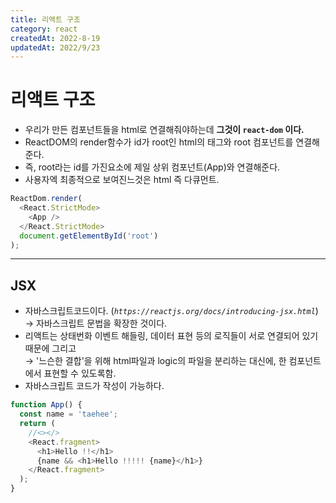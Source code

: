 ```yaml
---
title: 리액트 구조
category: react
createdAt: 2022-8-19
updatedAt: 2022/9/23
---
```


# 리액트 구조

- 우리가 만든 컴포넌트들을 html로 연결해줘야하는데 **그것이 `react-dom` 이다.**
- ReactDOM의 render함수가 id가 root인 html의 태그와 root 컴포넌트를 연결해준다.
- 즉, root라는 id를 가진요소에 제일 상위 컴포넌트(App)와 연결해준다.
- 사용자엑 최종적으로 보여진느것은 html 즉 다큐먼트.

```javascript
ReactDom.render(
  <React.StrictMode>
    <App />
  </React.StrictMode>
  document.getElementById('root')
);
```

---

## JSX

- 자바스크립트코드이다. (_`https://reactjs.org/docs/introducing-jsx.html`_)  
  → 자바스크립트 문법을 확장한 것이다.
- 리액트는 상태번화 이벤트 해들링, 데이터 표현 등의 로직들이 서로 연결되어 있기 때문에 그리고  
  → '느슨한 결합'을 위해 html파일과 logic의 파일을 분리하는 대신에, 한 컴포넌트에서 표현할 수 있도록함.
- 자바스크립트 코드가 작성이 가능하다.

```javascript
function App() {
  const name = 'taehee';
  return (
    //<></>
    <React.fragment>
      <h1>Hello !!</h1>
      {name && <h1>Hello !!!!! {name}</h1>}
    </React.fragment>
  );
}
```
